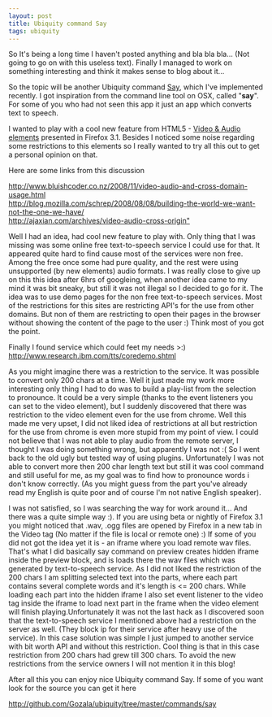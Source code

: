 ```yaml
---
layout: post
title: Ubiquity command Say
tags: ubiquity
---
```


So It's being a long time I haven't posted anything and bla bla bla... (Not 
going to go on with this useless text). Finally I managed to work on something
interesting and think it makes sense to blog about it...

So the topic will be another Ubiquity command [Say], which I've implemented 
recently. I got inspiration from the command line tool on OSX, called 
"**say**". For some of you who had not seen this app it just an app which
converts text to speech.

I wanted to play with a cool new feature from HTML5 - [Video & Audio elements]
presented in Firefox 3.1. Besides I noticed some noise regarding some 
restrictions to this elements so I really wanted to try all this out to get a
personal opinion on that.

Here are some links from this discussion

<http://www.bluishcoder.co.nz/2008/11/video-audio-and-cross-domain-usage.html>  
<http://blog.mozilla.com/schrep/2008/08/08/building-the-world-we-want-not-the-one-we-have/>  
<http://ajaxian.com/archives/video-audio-cross-origin">  

Well I had an idea, had cool new feature to play with. Only thing that I was 
missing was some online free text-to-speech service I could use for that. It 
appeared quite hard to find cause most of the services were non free. Among 
the free once some had pure quality, and the rest were using unsupported (by 
new elements) audio formats. I was really close to give up on this this idea 
after 6hrs of googleing, when another idea came to my mind it was bit sneaky, 
but still it was not illegal so I decided to go for it. The idea was to use 
demo pages for the non free text-to-speech services. Most of the restrictions 
for this sites are restricting API's for the use from other domains. But non 
of them are restricting to open their pages in the browser without showing the
content of the page to the user :) Think most of you got the point.

Finally I found service which could feet my needs >:)  
<http://www.research.ibm.com/tts/coredemo.shtml>

As you might imagine there was a restriction to the service. It was possible 
to convert only 200 chars at a time. Well it just made my work more 
interesting only thing I had to do was to build a play-list from the selection
to pronounce. It could be a very simple (thanks to the event listeners you can
set to the video element), but I suddenly discovered that there was 
restriction to the video element even for the use from chrome. Well this made
me very upset, I did not liked idea of restrictions at all but restriction for
the use from chrome is even more stupid from my point of view. I could not
believe that I was not able to play audio from the remote server, I thought I
was doing something wrong, but apparently I was not :( So I went back to the 
old ugly but tested way of using plugins. Unfortunately I was not able to 
convert more then 200 char length text but still it was cool command and still
useful for me, as my goal was to find how to pronounce words i don't know
correctly. (As you might guess from the part you've already read my English is
quite poor and of course I'm not native English speaker).

I was not satisfied, so I was searching the way for work around it... And 
there was a quite simple way :). If you are using beta or nightly of 
Firefox 3.1 you might noticed that .wav, .ogg files are opened by Firefox in a 
new tab in the Video tag (No matter if the file is local or remote one) :) If 
some of you did not got the idea yet it is - an iframe where you load remote 
wav files. That's what I did basically say command on preview creates hidden 
iframe inside the preview block, and is loads there the wav files which was 
generated by text-to-speech service. As I did not liked the restriction of 
the 200 chars I am splitting selected text into the parts, where each part 
contains several complete words and it's length is <= 200 chars. While loading
each part into the hidden iframe I also set event listener to the video tag 
inside the iframe to load next part in the frame when the video element will 
finish playing.Unfortunately it was not the last hack as I discovered soon 
that the text-to-speech service I mentioned above had a restriction on the 
server as well. (They block ip for their service after heavy use of the 
service). In this case solution was simple I just jumped to another service 
with bit worth API and without this restriction. Cool thing is that in this 
case restriction from 200 chars had grew till 300 chars. To avoid the new 
restrictions from the service owners I will not mention it in this blog!

After all this you can enjoy nice Ubiquity command Say.
If some of you want look for the source you can get it here

<http://github.com/Gozala/ubiquity/tree/master/commands/say>

[Say]:http://gozala.github.com/ubiquity/commands/say/
[Video & Audio elements]:https://developer.mozilla.org/En/HTML/Element/Video